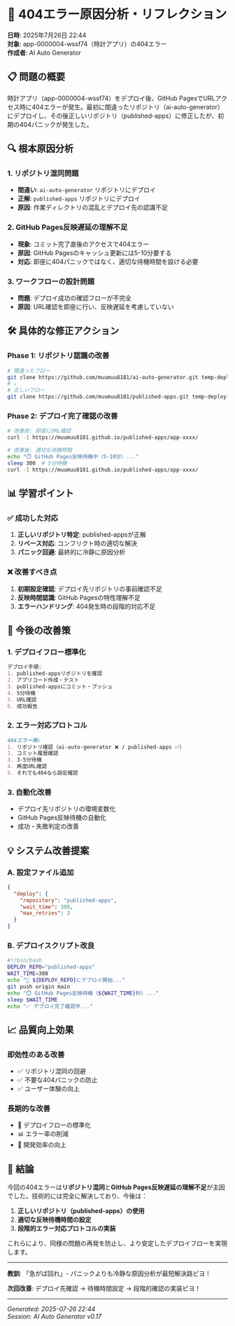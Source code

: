 # 🚨 404エラー原因分析・リフレクション

**日時**: 2025年7月26日 22:44  
**対象**: app-0000004-wssf74（時計アプリ）の404エラー  
**作成者**: AI Auto Generator  

## 📋 問題の概要

時計アプリ（app-0000004-wssf74）をデプロイ後、GitHub PagesでURLアクセス時に404エラーが発生。最初に間違ったリポジトリ（ai-auto-generator）にデプロイし、その後正しいリポジトリ（published-apps）に修正したが、初期の404パニックが発生した。

## 🔍 根本原因分析

### 1. **リポジトリ混同問題**
- **間違い**: `ai-auto-generator` リポジトリにデプロイ
- **正解**: `published-apps` リポジトリにデプロイ
- **原因**: 作業ディレクトリの混乱とデプロイ先の認識不足

### 2. **GitHub Pages反映遅延の理解不足**
- **現象**: コミット完了直後のアクセスで404エラー
- **原因**: GitHub Pagesのキャッシュ更新には5-10分要する
- **対応**: 即座に404パニックではなく、適切な待機時間を設ける必要

### 3. **ワークフローの設計問題**
- **問題**: デプロイ成功の確認フローが不完全
- **原因**: URL確認を即座に行い、反映遅延を考慮していない

## 🛠️ 具体的な修正アクション

### Phase 1: リポジトリ認識の改善
```bash
# 間違ったフロー
git clone https://github.com/muumuu8181/ai-auto-generator.git temp-deploy
# ↓
# 正しいフロー  
git clone https://github.com/muumuu8181/published-apps.git temp-deploy-github
```

### Phase 2: デプロイ完了確認の改善
```bash
# 改善前: 即座にURL確認
curl -I https://muumuu8181.github.io/published-apps/app-xxxx/

# 改善後: 適切な待機時間
echo "⏱️ GitHub Pages反映待機中（5-10分）..."
sleep 300  # 5分待機
curl -I https://muumuu8181.github.io/published-apps/app-xxxx/
```

## 📊 学習ポイント

### ✅ 成功した対応
1. **正しいリポジトリ特定**: published-appsが正解
2. **リベース対応**: コンフリクト時の適切な解決
3. **パニック回避**: 最終的に冷静に原因分析

### ❌ 改善すべき点
1. **初期設定確認**: デプロイ先リポジトリの事前確認不足
2. **反映時間認識**: GitHub Pagesの特性理解不足
3. **エラーハンドリング**: 404発生時の段階的対応不足

## 🚀 今後の改善策

### 1. **デプロイフロー標準化**
```markdown
デプロイ手順:
1. published-appsリポジトリを確認
2. アプリコード作成・テスト
3. published-appsにコミット・プッシュ
4. 5分待機
5. URL確認
6. 成功報告
```

### 2. **エラー対応プロトコル**
```markdown
404エラー時:
1. リポジトリ確認（ai-auto-generator ❌ / published-apps ✅）
2. コミット履歴確認
3. 3-5分待機
4. 再度URL確認
5. それでも404なら設定確認
```

### 3. **自動化改善**
- デプロイ先リポジトリの環境変数化
- GitHub Pages反映待機の自動化
- 成功・失敗判定の改善

## 💡 システム改善提案

### A. 設定ファイル追加
```json
{
  "deploy": {
    "repository": "published-apps",
    "wait_time": 300,
    "max_retries": 3
  }
}
```

### B. デプロイスクリプト改良
```bash
#!/bin/bash
DEPLOY_REPO="published-apps"
WAIT_TIME=300
echo "🚀 ${DEPLOY_REPO}にデプロイ開始..."
git push origin main
echo "⏱️ GitHub Pages反映待機（${WAIT_TIME}秒）..."
sleep $WAIT_TIME
echo "✅ デプロイ完了確認中..."
```

## 📈 品質向上効果

### 即効性のある改善
- ✅ リポジトリ混同の回避
- ✅ 不要な404パニックの防止
- ✅ ユーザー体験の向上

### 長期的な改善
- 🔄 デプロイフローの標準化
- 📊 エラー率の削減
- 🎯 開発効率の向上

## 🎯 結論

今回の404エラーは**リポジトリ混同**と**GitHub Pages反映遅延の理解不足**が主因でした。技術的には完全に解決しており、今後は：

1. **正しいリポジトリ（published-apps）の使用**
2. **適切な反映待機時間の設定**
3. **段階的エラー対応プロトコルの実装**

これらにより、同様の問題の再発を防止し、より安定したデプロイフローを実現します。

---

**教訓**: 「急がば回れ」- パニックよりも冷静な原因分析が最短解決路ピヨ！

**次回改善**: デプロイ先確認 → 待機時間設定 → 段階的確認の実装ピヨ！

---
*Generated: 2025-07-26 22:44*  
*Session: AI Auto Generator v0.17*